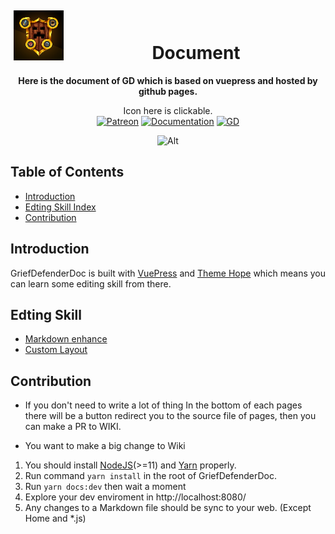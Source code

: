<!--suppress HtmlDeprecatedAttribute -->
<div align="center">
<img alt="GriefDefender" src="./docs/.vuepress/public/logo.png?raw=true" width="80" align=left hspace="5" vspace="5"/>
<br>
<h1>Document</h1>

**Here is the document of GD which is based on vuepress and hosted by github pages.**

<!-- Shields -->
[Patreon]:https://img.shields.io/badge/-Support-F96854.svg?logo=patreon&style=for-the-badge&logoColor=white
[Documentation]:https://img.shields.io/badge/-Documentation-blue.svg?logo=Wikipedia&style=for-the-badge&logoColor=black
[GD]:https://img.shields.io/badge/-Plugin-blue.svg?logo=github&style=for-the-badge&logoColor=black

Icon here is clickable.
<br>[![Patreon]](https://www.patreon.com/bloodmc)
[![Documentation]](https://bloodmc.github.io/GriefDefenderDoc)
[![GD]](https://github.com/bloodmc/griefdefender)

![Alt](https://repobeats.axiom.co/api/embed/c343fd07571f6727449099cd3e9374f715a11fcd.svg "Repobeats analytics image")
</div>

## Table of Contents

* [Introduction](#introduction)
* [Edting Skill Index](#edting-skill)
* [Contribution](#contribution)

## Introduction

GriefDefenderDoc is built with [VuePress](https://v1.vuepress.vuejs.org/) and [Theme Hope](https://vuepress-theme-hope.github.io/) which means you can learn some editing skill from there.

## Edting Skill
- [Markdown enhance](https://vuepress-theme-hope.github.io/guide/markdown/intro/)
- [Custom Layout](https://vuepress-theme-hope.github.io/guide/layout/custom/)

## Contribution
- If you don't need to write a lot of thing
In the bottom of each pages there will be a button redirect you to the source file of pages, then you can make a PR to WIKI.

- You want to make a big change to Wiki
1. You should install [NodeJS](https://nodejs.org/)(>=11) and [Yarn](https://yarnpkg.com/) properly.
2. Run command `yarn install` in the root of GriefDefenderDoc.
3. Run `yarn docs:dev` then wait a moment
4. Explore your dev enviroment in http://localhost:8080/
5. Any changes to a Markdown file should be sync to your web. (Except Home and *.js)
